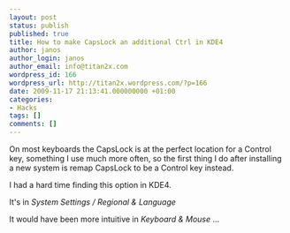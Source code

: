 ```yaml
---
layout: post
status: publish
published: true
title: How to make CapsLock an additional Ctrl in KDE4
author: janos
author_login: janos
author_email: info@titan2x.com
wordpress_id: 166
wordpress_url: http://titan2x.wordpress.com/?p=166
date: 2009-11-17 21:13:41.000000000 +01:00
categories:
- Hacks
tags: []
comments: []
---
```

On most keyboards the CapsLock is at the perfect location for a Control key, something I use much more often, so the first thing I do after installing a new system is remap CapsLock to be a Control key instead.

I had a hard time finding this option in KDE4.

It's in *System Settings / Regional &amp; Language*

It would have been more intuitive in *Keyboard &amp; Mouse* ...
